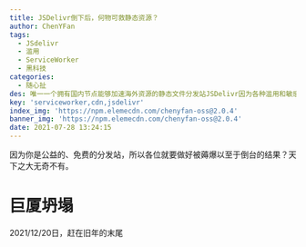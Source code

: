 ```yaml
---
title: JSDelivr倒下后，何物可救静态资源？
author: ChenYFan
tags:
  - JSdelivr
  - 滥用
  - ServiceWorker
  - 黑科技
categories:
  - 随心扯
des: 唯一一个拥有国内节点能够加速海外资源的静态文件分发站JSDelivr因为各种滥用和敏感被封杀，此文将介绍如何巧用ServiceWorker黑科技前端智能分流CDN和绕备
key: 'serviceworker,cdn,jsdelivr'
index_img: 'https://npm.elemecdn.com/chenyfan-oss@2.0.4'
banner_img: 'https://npm.elemecdn.com/chenyfan-oss@2.0.4'
date: 2021-07-28 13:24:15
---
```


因为你是公益的、免费的分发站，所以各位就要做好被薅爆以至于倒台的结果？天下之大无奇不有。

<!--more-->

# 巨厦坍塌

2021/12/20日，赶在旧年的末尾